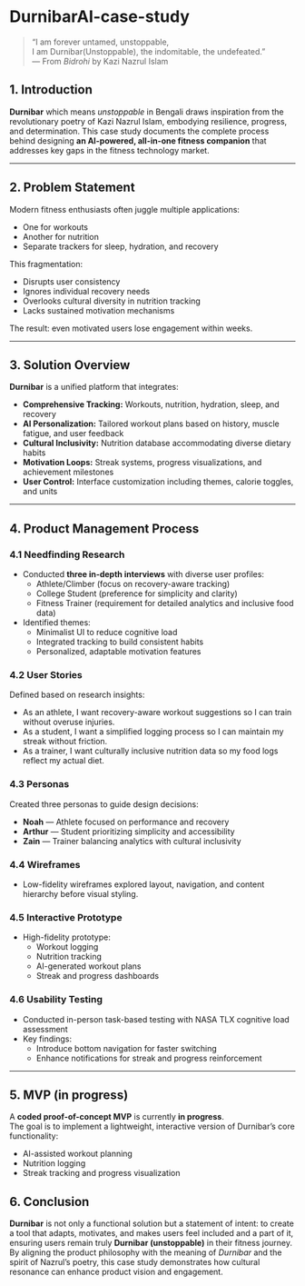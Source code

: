 # DurnibarAI-case-study

> “I am forever untamed, unstoppable,  
> I am Durnibar(Unstoppable), the indomitable, the undefeated.”  
> — From *Bidrohi* by Kazi Nazrul Islam

## 1. Introduction

**Durnibar** which means *unstoppable* in Bengali draws inspiration from the revolutionary poetry of Kazi Nazrul Islam, embodying resilience, progress, and determination.
This case study documents the complete  process behind designing **an AI-powered, all-in-one fitness companion** that addresses key gaps in the fitness technology market.

---

## 2. Problem Statement

Modern fitness enthusiasts often juggle multiple applications:
- One for workouts
- Another for nutrition
- Separate trackers for sleep, hydration, and recovery

This fragmentation:
- Disrupts user consistency
- Ignores individual recovery needs
- Overlooks cultural diversity in nutrition tracking
- Lacks sustained motivation mechanisms

The result: even motivated users lose engagement within weeks.

---

## 3. Solution Overview

**Durnibar** is a unified platform that integrates:
- **Comprehensive Tracking:** Workouts, nutrition, hydration, sleep, and recovery
- **AI Personalization:** Tailored workout plans based on history, muscle fatigue, and user feedback
- **Cultural Inclusivity:** Nutrition database accommodating diverse dietary habits
- **Motivation Loops:** Streak systems, progress visualizations, and achievement milestones
- **User Control:** Interface customization including themes, calorie toggles, and units

---

## 4. Product Management Process

### 4.1 Needfinding Research
- Conducted **three in-depth interviews** with diverse user profiles:
  - Athlete/Climber (focus on recovery-aware tracking)
  - College Student (preference for simplicity and clarity)
  - Fitness Trainer (requirement for detailed analytics and inclusive food data)
- Identified themes:
  - Minimalist UI to reduce cognitive load
  - Integrated tracking to build consistent habits
  - Personalized, adaptable motivation features


### 4.2 User Stories
Defined based on research insights:
- As an athlete, I want recovery-aware workout suggestions so I can train without overuse injuries.
- As a student, I want a simplified logging process so I can maintain my streak without friction.
- As a trainer, I want culturally inclusive nutrition data so my food logs reflect my actual diet.

### 4.3 Personas
Created three personas to guide design decisions:
- **Noah** — Athlete focused on performance and recovery
- **Arthur** — Student prioritizing simplicity and accessibility
- **Zain** — Trainer balancing analytics with cultural inclusivity

### 4.4 Wireframes
- Low-fidelity wireframes explored layout, navigation, and content hierarchy before visual styling.

### 4.5 Interactive Prototype
- High-fidelity prototype:
  - Workout logging
  - Nutrition tracking
  - AI-generated workout plans
  - Streak and progress dashboards

### 4.6 Usability Testing
- Conducted in-person task-based testing with NASA TLX cognitive load assessment
- Key findings:
  - Introduce bottom navigation for faster switching
  - Enhance notifications for streak and progress reinforcement

---
## 5. MVP (in progress)

A **coded proof-of-concept MVP** is currently **in progress**.  
The goal is to implement a lightweight, interactive version of Durnibar’s core functionality:
- AI-assisted workout planning
- Nutrition logging
- Streak tracking and progress visualization

## 6. Conclusion

**Durnibar** is not only a functional solution but a statement of intent: to create a tool that adapts, motivates, and makes users feel included and a part of it, ensuring users remain truly **Durnibar (unstoppable)** in their fitness journey.  
By aligning the product philosophy with the meaning of *Durnibar* and the spirit of Nazrul’s poetry, this case study demonstrates how cultural resonance can enhance product vision and engagement.
